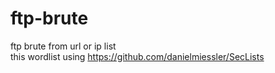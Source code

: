 # ftp-brute

ftp brute from url or ip list
<br/>
this wordlist using https://github.com/danielmiessler/SecLists
